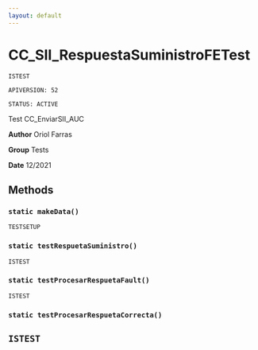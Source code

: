 ```yaml
---
layout: default
---
```

# CC_SII_RespuestaSuministroFETest

`ISTEST`

`APIVERSION: 52`

`STATUS: ACTIVE`

Test CC_EnviarSII_AUC


**Author** Oriol Farras


**Group** Tests


**Date** 12/2021

## Methods
### `static makeData()`

`TESTSETUP`
### `static testRespuetaSuministro()`

`ISTEST`
### `static testProcesarRespuetaFault()`

`ISTEST`
### `static testProcesarRespuetaCorrecta()`

`ISTEST`
---
